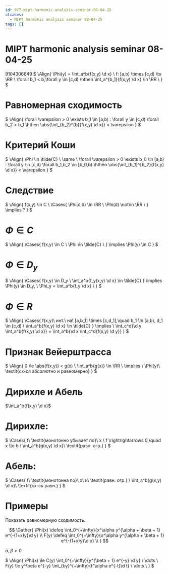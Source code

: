 ```yaml
---
id: 977-mipt-harmonic-analysis-seminar-08-04-25
aliases:
  - MIPT harmonic analysis seminar 08-04-25
tags: []
---
```


# MIPT harmonic analysis seminar 08-04-25

9104306649
$
\Align{
\Phi(y) = \int_a^b{f(x,y) \d x} \\
f: [a,b) \times [c,d) \to \RR \\
\forall b_1 < b,\forall y \in [c,d) \hthen \int_a^{b_1}{f(x,y) \d x} \in \RR \\
}
$

# Равномерная сходимость

$
\Align{
\forall \varepsilon > 0 \exists b_1 \in [a,b) : 
\forall y \in [c,d) \forall b_2 > b_1 \hthen 
\abs{\int_{b_2}^{b}{f(x,y) \d x}} < \varepsilon
}
$

# Критерий Коши

$
\Align{
\Phi \in \tilde{C} \\
\same \\
\forall \varepsilon > 0 \exists b_0 \in [a,b) :
\forall y \in [c,d) \forall b_1,b_2 \in [b_0,b) \hthen
\abs{\int_{b_1}^{b_2}{f(x,y) \d x}} < \varepsilon
}
$

# Следствие

$
\Align{
f(x,y) \in C \\
\Cases{
\Phi[c,d) \in \RR \\
\Phi(d) \not\in \RR \\
} \implies
?
}
$

# $\Phi \in C$

$
\Align{
\Cases{
f(x,y) \in C \\
\Phi \in \tilde{C} \\
}
\implies 
\Phi(y) \in C
}
$

# $\Phi \in D_y$

$
\Align{
\Cases{
f(x,y) \in D_y \\
\int_a^b{f_y(x,y) \d x} \in \tilde{C}
}
\implies 
\Phi(y) \in D_y, \\
\Phi_y = \int_a^b{f_y \d x} \\
}
$

# $\Phi \in R$

$
\Align{
\Cases{
f(x,y)\ инт.\ на\ [a,b_1] \times [c,d_1],\quad b_1 \in [a,b), d_1 \in [c,d) \\
\int_a^b{f(x,y) \d x} \in \tilde{C}
}
\implies \\
\int_c^d{\d y \int_a^b{f(x,y) \d x}} = \int_a^b{\d x \int_c^d{f(x,y) \d y}}
}
$

# Признак Вейерштрасса

$
\Align{
0 \le \abs{f(x,y)} < g(x) \\
\int_a^b{g(x)} \in \RR \\
\implies \\
\Phi(y)\ \textit{сх-ся абсолютно и равномерно}
}
$

# Дирихле и Абель

$\int_a^b{f(x,y) \d x}$

# Дирихле:

$
\Cases{
f\ \textit{монотонно убывает по}\ x \\
f \rightrightarrows 0,\quad x \to b \\
\int_a^b{g(x,y) \d x}\ \textit{равн. огр.}
}
$

# Абель:

$
\Cases{
f\ \textit{монотонна по}\ x\ и\ \textit{равн. огр.} \\
\int_a^b{g(x,y) \d x}\ \textit{сх-ся равн.}
}
$

# Примеры

Показать равномерную сходимость.

$$
\Gather{
\Phi(x) \defeq \int_0^{+\infty}{x^\alpha y^{\alpha + \beta + 1} e^{-(1+x)y}\d y} \\
F(y) \defeq \int_0^{+\infty}{x^\alpha y^{\alpha + \beta + 1} e^{-(1+x)y}\d x} \\
}
$$

$\alpha,\beta > 0$

$
\Align{
\Phi(x) \le C(y) \int_0^{+\infty}{y^{\beta + 1} e^{-y} \d y} \\
\dots \\
F(y) \le y^\beta e^{-y} \int_{by}^{+\infty}{t^\alpha e^{-t}\d t} \\
\dots \\
}
$
